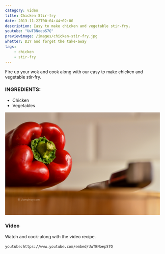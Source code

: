 ```yaml
---
category: video
title: Chicken Stir-fry
date: 2013-11-22T00:04:44+02:00
description: Easy to make chicken and vegetable stir-fry.
youtube: "UwTBNoepS7Q"
previewimage: /images/chicken-stir-fry.jpg
whetter: DIY and forget the take-away
tags:
    - chicken
    - stir-fry
---
```


Fire up your wok and cook along with our easy to make chicken and vegetable stir-fry.

### INGREDIENTS:
* Chicken
* Vegetables

![Red bell pepper on chopping board](/images/red-bell-pepper-chopping-board.jpg)

### Video
Watch and cook-along with the video recipe.

`youtube:https://www.youtube.com/embed/UwTBNoepS7Q`


